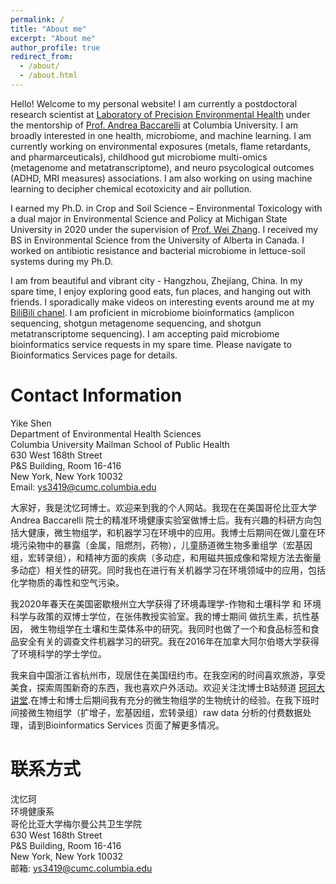 ```yaml
---
permalink: /
title: "About me"
excerpt: "About me"
author_profile: true
redirect_from: 
  - /about/
  - /about.html
---
```


Hello! Welcome to my personal website! I am currently a postdoctoral research scientist at [Laboratory of Precision Environmental Health](https://www.publichealth.columbia.edu/research/laboratory-precision-environmental-health) under the mentorship of [Prof. Andrea Baccarelli](https://www.publichealth.columbia.edu/people/our-faculty/ab4303) at Columbia University. I am broadly interested in one health, microbiome, and machine learning. I am currently working on environmental exposures (metals, flame retardants, and pharmarceuticals), childhood gut microbiome multi-omics (metagenome and metatranscriptome), and neuro psycological outcomes (ADHD, MRI measures) associations. I am also working on using machine learning to decipher chemical ecotoxicity and air pollution. 

I earned my Ph.D. in Crop and Soil Science – Environmental Toxicology with a dual major in Environmental Science and Policy at Michigan State University in 2020 under the supervision of [Prof. Wei Zhang](https://www.canr.msu.edu/people/wei_zhang). I received my BS in Environmental Science from the University of Alberta in Canada. I worked on antibiotic resistance and bacterial microbiome in lettuce-soil systems during my Ph.D. 

I am from beautiful and vibrant city - Hangzhou, Zhejiang, China. In my spare time, I enjoy exploring good eats, fun places, and hanging out with friends. I sporadically make videos on interesting events around me at my [BiliBili chanel](https://space.bilibili.com/480150385). I am proficient in microbiome bioinformatics (amplicon sequencing, shotgun metagenome sequencing, and shotgun metatranscriptome sequencing). I am accepting paid microbiome bioinformatics service requests in my spare time. Please navigate to Bioinformatics Services page for details. 

Contact Information
=====
Yike Shen \
Department of Environmental Health Sciences \
Columbia University Mailman School of Public Health \
630 West 168th Street \
P&S Building, Room 16-416 \
New York, New York 10032\
Email: ys3419@cumc.columbia.edu



大家好，我是沈忆珂博士。欢迎来到我的个人网站。我现在在美国哥伦比亚大学 Andrea Baccarelli 院士的精准环境健康实验室做博士后。我有兴趣的科研方向包括大健康，微生物组学，和机器学习在环境中的应用。我博士后期间在做儿童在环境污染物中的暴露（金属，阻燃剂，药物），儿童肠道微生物多重组学（宏基因组，宏转录组），和精神方面的疾病（多动症，和用磁共振成像和常规方法去衡量多动症）相关性的研究。同时我也在进行有关机器学习在环境领域中的应用，包括化学物质的毒性和空气污染。

我2020年春天在美国密歇根州立大学获得了环境毒理学-作物和土壤科学 和 环境科学与政策的双博士学位，在张伟教授实验室。我的博士期间 做抗生素，抗性基因， 微生物组学在土壤和生菜体系中的研究。我同时也做了一个和食品标签和食品安全有关的调查文件机器学习的研究。我在2016年在加拿大阿尔伯塔大学获得了环境科学的学士学位。

我来自中国浙江省杭州市，现居住在美国纽约市。在我空闲的时间喜欢旅游，享受美食，探索周围新奇的东西，我也喜欢户外活动。欢迎关注沈博士B站频道 [珂珂大讲堂](https://space.bilibili.com/480150385).在博士和博士后期间我有充分的微生物组学的生物统计的经验。在我下班时间接微生物组学（扩增子，宏基因组，宏转录组）raw data 分析的付费数据处理，请到Bioinformatics Services 页面了解更多情况。

联系方式
=====
沈忆珂 \
环境健康系 \
哥伦比亚大学梅尔曼公共卫生学院 \
630 West 168th Street \
P&S Building, Room 16-416 \
New York, New York 10032\
邮箱: ys3419@cumc.columbia.edu


